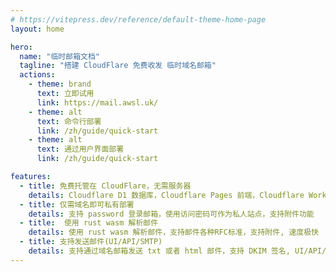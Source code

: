 ```yaml
---
# https://vitepress.dev/reference/default-theme-home-page
layout: home

hero:
  name: "临时邮箱文档"
  tagline: "搭建 CloudFlare 免费收发 临时域名邮箱"
  actions:
    - theme: brand
      text: 立即试用
      link: https://mail.awsl.uk/
    - theme: alt
      text: 命令行部署
      link: /zh/guide/quick-start
    - theme: alt
      text: 通过用户界面部署
      link: /zh/guide/quick-start

features:
  - title: 免费托管在 CloudFlare，无需服务器
    details: Cloudflare D1 数据库，Cloudflare Pages 前端，Cloudflare Workers 后端， Cloudflare Email Routing
  - title: 仅需域名即可私有部署
    details: 支持 password 登录邮箱，使用访问密码可作为私人站点，支持附件功能
  - title:  使用 rust wasm 解析邮件
    details: 使用 rust wasm 解析邮件，支持邮件各种RFC标准，支持附件, 速度极快
  - title: 支持发送邮件(UI/API/SMTP)
    details: 支持通过域名邮箱发送 txt 或者 html 邮件，支持 DKIM 签名, UI/API/SMTP 发送邮件
---
```

